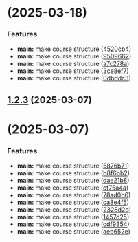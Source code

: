 # [](https://github.com/Asakhn0/study_2024-2025_os-intro/compare/v1.2.3...v) (2025-03-18)


### Features

* **main:** make course structure ([4520cb4](https://github.com/Asakhn0/study_2024-2025_os-intro/commit/4520cb47fa1e8543c91ee53a983d5fd819480ccd))
* **main:** make course structure ([9509662](https://github.com/Asakhn0/study_2024-2025_os-intro/commit/9509662749d3f8e96fcfb563b11f76d1780ead8c))
* **main:** make course structure ([a7c278a](https://github.com/Asakhn0/study_2024-2025_os-intro/commit/a7c278adcff395aaa6a3f6222559626c458d2a88))
* **main:** make course structure ([3ce8ef7](https://github.com/Asakhn0/study_2024-2025_os-intro/commit/3ce8ef73cefdaf651ad9e032ef49d7b8f7ee0d22))
* **main:** make course structure ([0dbddc3](https://github.com/Asakhn0/study_2024-2025_os-intro/commit/0dbddc390759b07339dddcc0fbd50f5ed84db85c))



## [1.2.3](https://github.com/Asakhn0/os-intro/compare/v1.0.0...v1.2.3) (2025-03-07)



#  (2025-03-07)


### Features

* **main:** make course structure ([5876b71](https://github.com/Asakhn0/study_2024-2025_os-intro/commit/5876b71fd4c246729a974700d29aa664ee52b616))
* **main:** make course structure ([b8f6bb2](https://github.com/Asakhn0/study_2024-2025_os-intro/commit/b8f6bb286e23083bd2e8e71157b71392b7fd6f15))
* **main:** make course structure ([dae21b8](https://github.com/Asakhn0/study_2024-2025_os-intro/commit/dae21b8dfb26d9195202c1a72f7a07e18821a92e))
* **main:** make course structure ([cf75a4a](https://github.com/Asakhn0/study_2024-2025_os-intro/commit/cf75a4aa19bed5fb143e927081e3a17ad44dce4f))
* **main:** make course structure ([78ad0b6](https://github.com/Asakhn0/study_2024-2025_os-intro/commit/78ad0b613d4692411c76f463ee978de511673f95))
* **main:** make course structure ([ca8e4f5](https://github.com/Asakhn0/study_2024-2025_os-intro/commit/ca8e4f52ab2937b65ea6aec805ebb1aba402a0f8))
* **main:** make course structure ([2328d2b](https://github.com/Asakhn0/study_2024-2025_os-intro/commit/2328d2b578f7a422ec5478ed7ff8b740746f9423))
* **main:** make course structure ([1457d25](https://github.com/Asakhn0/study_2024-2025_os-intro/commit/1457d2510af8025e6107cdad2030b600d4cab02b))
* **main:** make course structure ([cdf9354](https://github.com/Asakhn0/study_2024-2025_os-intro/commit/cdf9354978fa0df7c0d3378c84ce378756be37ba))
* **main:** make course structure ([aeb652e](https://github.com/Asakhn0/study_2024-2025_os-intro/commit/aeb652e79c5594aea670359f63201082436fa397))



